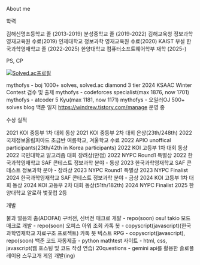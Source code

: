About me

학력

김해신명초등학교 졸 (2013-2019)
분성중학교 졸 (2019-2022)
김해교육청 정보과학 영재교육원 수료(2019)
인제대학교 정보과학 영재교육원 수료(2020)
KAIST 부설 한국과학영재학교 졸 (2022-2025)
한양대학교 컴퓨터소프트웨어학부 재학 (2025-)

PS, CP

[![Solved.ac프로필](http://mazassumnida.wtf/api/v2/generate_badge?boj=mythofys)](https://solved.ac/mythofys)

mythofys - boj 1000+ solves, solved.ac diamond 3 tier
2024 KSAAC Winter Contest 검수 및 출제
mythofys - codeforces specialist(max 1876, now 1701)
mythofys - atcoder 5 Kyu(max 1181, now 1171)
mythofys - 오일러OJ 500+ solves
blog 백준 일지 https://windrew.tistory.com/manage 운영 중

수상 실적

2021 KOI 중등부 1차 대회 동상
2021 KOI 중등부 2차 대회 은상(23th/248th)
2022 국제정보올림피아드 초급반 여름학교, 겨울학교 수료
2022 APIO unoffical participants(23th/42th in Korea participants)
2022 KOI 고등부 1차 대회 동상
2022 국민대학교 알고리즘 대회 장려상(만점)
2022 NYPC Round1 특별상
2022 한국과학영재학교 SAF 콘테스트 정보과학 분야 - 동상
2023 한국과학영재학교 SAF 콘테스트 정보과학 분야 - 장려상
2023 NYPC Round1 특별상
2023 NYPC Finalist
2024 한국과학영재학교 SAF 콘테스트 정보과학 분야 - 금상
2024 KOI 고등부 1차 대회 동상
2024 KOI 고등부 2차 대회 동상(51th/182th)
2024 NYPC Finalist
2025 한양대학교 알로하 벛꽃컵 2등

개발

불과 얼음의 춤(ADOFAI) 구버전, 신버전 매크로 개발 - repo(soon)
osu! takio 모드 매크로 개발 - repo(soon)
오피스 아워 조회 카톡 봇 - copyscript(javascript)(한국과학영재학교 자료구조 프로젝트)
카톡 봇 텍스트 RPG - copyscript(javascript), repo(soon)
백준 코드 자동제출 - python
mathtest 사이트 - html, css, javascript(웹 호스팅 및 코드 작성 연습)
20questions - gemini api를 활용한 솔로플레이용 스무고개 게임 개발(ing)
